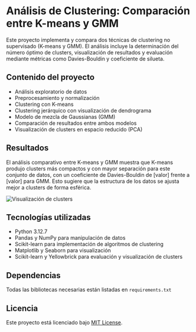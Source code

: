 # Análisis de Clustering: Comparación entre K-means y GMM

Este proyecto implementa y compara dos técnicas de clustering no supervisado (K-means y GMM). El análisis incluye la determinación del número óptimo de clusters, visualización de resultados y evaluación mediante métricas como Davies-Bouldin y coeficiente de silueta.

## Contenido del proyecto

- Análisis exploratorio de datos
- Preprocesamiento y normalización
- Clustering con K-means
- Clustering jerárquico con visualización de dendrograma
- Modelo de mezcla de Gaussianas (GMM)
- Comparación de resultados entre ambos modelos
- Visualización de clusters en espacio reducido (PCA)

## Resultados
El análisis comparativo entre K-means y GMM muestra que K-means produjo clusters más compactos y con mayor separación para este conjunto de datos, con un coeficiente de Davies-Bouldin de [valor] frente a [valor] para GMM. Esto sugiere que la estructura de los datos se ajusta mejor a clusters de forma esférica.

![Visualización de clusters](ruta-a-imagen-guardada.png)

## Tecnologías utilizadas

- Python 3.12.7
- Pandas y NumPy para manipulación de datos
- Scikit-learn para implementación de algoritmos de clustering
- Matplotlib y Seaborn para visualización
- Scikit-learn y Yellowbrick para evaluación y visualización de clusters

## Dependencias

Todas las bibliotecas necesarias están listadas en `requirements.txt`

## Licencia

Este proyecto está licenciado bajo [MIT License](LICENSE).
